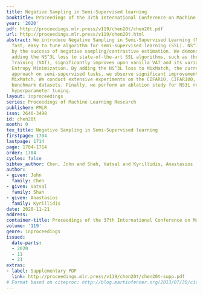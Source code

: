 ```yaml
---
title: Negative Sampling in Semi-Supervised learning
booktitle: Proceedings of the 37th International Conference on Machine Learning
year: '2020'
pdf: http://proceedings.mlr.press/v119/chen20t/chen20t.pdf
url: http://proceedings.mlr.press/v119/chen20t.html
abstract: We introduce Negative Sampling in Semi-Supervised Learning (NS^3L), a simple,
  fast, easy to tune algorithm for semi-supervised learning (SSL). NS^3L is motivated
  by the success of negative sampling/contrastive estimation. We demonstrate that
  adding the NS^3L loss to state-of-the-art SSL algorithms, such as the Virtual Adversarial
  Training (VAT), significantly improves upon vanilla VAT and its variant, VAT with
  Entropy Minimization. By adding the NS^3L loss to MixMatch, the current state-of-the-art
  approach on semi-supervised tasks, we observe significant improvements over vanilla
  MixMatch. We conduct extensive experiments on the CIFAR10, CIFAR100, SVHN and STL10
  benchmark datasets. Finally, we perform an ablation study for NS3L regarding its
  hyperparameter tuning.
layout: inproceedings
series: Proceedings of Machine Learning Research
publisher: PMLR
issn: 2640-3498
id: chen20t
month: 0
tex_title: Negative Sampling in Semi-Supervised learning
firstpage: 1704
lastpage: 1714
page: 1704-1714
order: 1704
cycles: false
bibtex_author: Chen, John and Shah, Vatsal and Kyrillidis, Anastasios
author:
- given: John
  family: Chen
- given: Vatsal
  family: Shah
- given: Anastasios
  family: Kyrillidis
date: 2020-11-21
address: 
container-title: Proceedings of the 37th International Conference on Machine Learning
volume: '119'
genre: inproceedings
issued:
  date-parts:
  - 2020
  - 11
  - 21
extras:
- label: Supplementary PDF
  link: http://proceedings.mlr.press/v119/chen20t/chen20t-supp.pdf
# Format based on citeproc: http://blog.martinfenner.org/2013/07/30/citeproc-yaml-for-bibliographies/
---
```

